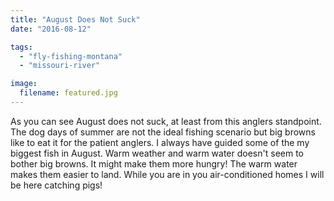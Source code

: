 ```yaml
---
title: "August Does Not Suck"
date: "2016-08-12"

tags: 
  - "fly-fishing-montana"
  - "missouri-river"

image:
  filename: featured.jpg
---
```


As you can see August does not suck, at least from this anglers standpoint. The dog days of summer are not the ideal fishing scenario but big browns like to eat it for the patient anglers. I always have guided some of the my biggest fish in August. Warm weather and warm water doesn't seem to bother big browns. It might make them more hungry! The warm water makes them easier to land. While you are in you air-conditioned homes I will be here catching pigs!
